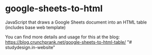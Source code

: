 # google-sheets-to-html
JavaScript that draws a Google Sheets document into an HTML table (includes base web template)

You can find more details and usage for this at the blog:
https://blog.crunchprank.net/google-sheets-to-html-table/
"# studydesign.in-website" 
